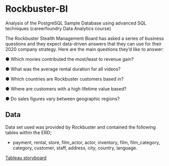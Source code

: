 # Rockbuster-BI
Analysis of the PostgreSQL Sample Database using advanced SQL techniques (careerfoundry Data Analytics course)

The Rockbuster Stealth Management Board has asked a series of business questions and
they expect data-driven answers that they can use for their 2020 company strategy. Here are
the main questions they’d like to answer:

● Which movies contributed the most/least to revenue gain?

● What was the average rental duration for all videos?

● Which countries are Rockbuster customers based in?

● Where are customers with a high lifetime value based?

● Do sales figures vary between geographic regions?

## Data

Data set used was provided by Rockbuster and contained the following tables within the ERD;
- payment, rental, store, film_actor, actor, inventory, film, film_category, category, customer, staff, address, city, country, language.

[Tableau storyboard](https://public.tableau.com/app/profile/zunair8838/viz/Rockbusterstealth/bottom10movies)
